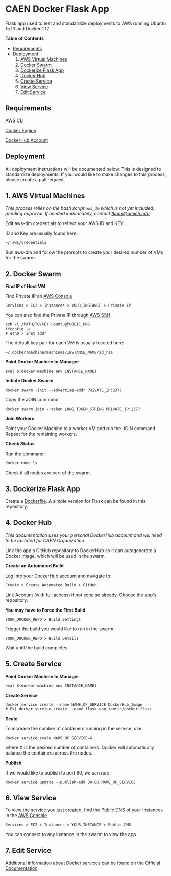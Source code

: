 # CAEN Docker Flask App

Flask app used to test and standardize deployments to AWS running Ubuntu 15.10 and Docker 1.12.

__Table of Contents__
* [Requirements](#)
* [Deployment](#)
	1. [AWS Virtual Machines](#)
	2. [Docker Swarm](#)
	3. [Dockerize Flask App](#)
	4. [Docker Hub](#)
	5. [Create Service](#)
	6. [View Service](#)
	7. [Edit Service](#)

## Requirements

[AWS CLI](https://aws.amazon.com/cli/)

[Docker Engine](https://docs.docker.com/engine/installation/)

[DockerHub Account](https://hub.docker.com/)


## Deployment

All deployment instructions will be documented below. This is designed to
standardize deployments. If you would like to make changes to this process,
please create a pull request.


## 1. AWS Virtual Machines

*This process relies on the bash script `aws_dm` which is not yet included, pending approval. If needed immediately, contact tknox@umich.edu.*

Edit aws-dm credentials to reflect your AWS ID and KEY.

ID and Key are usually found here:
```
~/.aws/credentials
```
Run aws-dm and follow the prompts to create your desired number of VMs for the swarm.


## 2. Docker Swarm

__Find IP of Host VM__


Find Private IP on [AWS Console](https://michigan-engineering.signin.aws.amazon.com/console)

```
Services > EC2 > Instances > YOUR_INSTANCE > Private IP
```
You can also find the Private IP through [AWS SSH](http://docs.aws.amazon.com/AWSEC2/latest/UserGuide/AccessingInstancesLinux.html)

```
ssh -i /PATH/TO/KEY ubuntu@PUBLIC_DNS
ifconfig -a
# eth0 > inet addr
```

The default key pair for each VM is usually located here:
```
~/.docker/machine/machines/INSTANCE_NAME/id_rsa
```

__Point Docker Machine to Manager__

```
eval $(docker-machine env INSTANCE_NAME)
```

__Initiate Docker Swarm__

```
docker swarm -init --advertise-addr PRIVATE_IP:2377
```
Copy the JOIN command

```
docker swarm join --token LONG_TOKEN_STRING PRIVATE_IP:2377
```

__Join Workers__

Point your Docker Machine to a worker VM and run the JOIN command. Repeat for the remaining workers.

__Check Status__

Run the command:
```
docker node ls
```
Check if all nodes are part of the swarm.


## 3. Dockerize Flask App

Create a [Dockerfile](https://docs.docker.com/engine/reference/builder/). A simple version for Flask can be found in this repository.


## 4. Docker Hub

*This documentation uses your personal DockerHub account and will need to be updated for CAEN Organization*

Link the app's GitHub repository to DockerHub so it can autogenerate
a Docker image, which will be used in the swarm.

__Create an Automated Build__

Log into your [DockerHub](https://hub.docker.com/) account and navigate to:

```
Create > Create Automated Build > GitHub
```
Link Account (with full access) if not sone so already.
Choose the app's repository.

__You may have to Force the First Build__

```
YOUR_DOCKER_REPO > Build Settings
```
Trigger the build you would like to run in the swarm.
```
YOUR_DOCKER_REPO > Build Details
```
Wait until the build completes.


## 5. Create Service

__Point Docker Machine to Manager__

```
eval $(docker-machine env INSTANCE_NAME)
```

__Create Service__

```
docker service create --name NAME_OF_SERVICE DockerHub_Image
# Ex) docker service create --name flask_app iamttc/docker-flask
```

__Scale__

To increase the number of containers running in the service, use
```
docker service scale NAME_OF_SERVICE=X
```
where X is the desired number of containers. Docker will automatically balance the containers across the nodes.

__Publish__

If we would like to publish to port 80, we can run:
```
docker service update --publish-add 80:80 NAME_OF_SERVICE
```


## 6. View Service

To view the service you just created, find the Public DNS of your Instances in the [AWS Console](https://michigan-engineering.signin.aws.amazon.com/console).
```
Services > EC2 > Instances > YOUR_INSTANCE > Public DNS
```
You can connect to any instance in the swarm to view the app.


## 7. Edit Service

Additional information about Docker services can be found on the [Official Documentation](https://docs.docker.com/engine/reference/commandline/service_create/).
